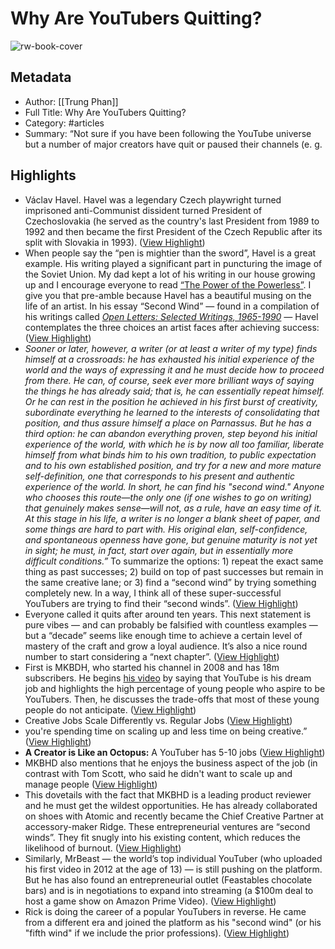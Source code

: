 # Why Are YouTubers Quitting?

![rw-book-cover](https://readwise-assets.s3.amazonaws.com/static/images/article0.00998d930354.png)

## Metadata
- Author: [[Trung Phan]]
- Full Title: Why Are YouTubers Quitting?
- Category: #articles
- Summary: “Not sure if you have been following the YouTube universe but a number of major creators have quit or paused their channels (e. g.

## Highlights
- Václav Havel. Havel was a legendary Czech playwright turned imprisoned anti-Communist dissident turned President of Czechoslovakia (he served as the country's last President from 1989 to 1992 and then became the first President of the Czech Republic after its split with Slovakia in 1993). ([View Highlight](https://read.readwise.io/read/01hqf8662pxbwfze08bhwjvps7))
- When people say the “pen is mightier than the sword”, Havel is a great example. His writing played a significant part in puncturing the image of the Soviet Union. My dad kept a lot of his writing in our house growing up and I encourage everyone to read [“The Power of the Powerless”](https://link.workweek.com/click/34460325.43008/aHR0cHM6Ly9lbi53aWtpcGVkaWEub3JnL3dpa2kvVGhlX1Bvd2VyX29mX3RoZV9Qb3dlcmxlc3M_aGFzaGVkX3VzZXI9NGRiMDUzMGRjMmI2MzdkZGZhZGY4ZTlkYTViZGU2YTU/653c811216aa445dc5f8b6fcB9f552b48).
  I give you that pre-amble because Havel has a beautiful musing on the life of an artist. In his essay “Second Wind” — found in a compilation of his writings called *[Open Letters: Selected Writings, 1965-1990](https://link.workweek.com/click/34460325.43008/aHR0cHM6Ly93d3cuYW1hem9uLmNhL09wZW4tTGV0dGVycy1TZWxlY3RlZC1Xcml0aW5ncy0xOTY1LTE5OTAvZHAvMDY3OTczODExOD9oYXNoZWRfdXNlcj00ZGIwNTMwZGMyYjYzN2RkZmFkZjhlOWRhNWJkZTZhNQ/653c811216aa445dc5f8b6fcBb88e4b0c) —* Havel contemplates the three choices an artist faces after achieving success: ([View Highlight](https://read.readwise.io/read/01hqf86q7pyqgktxdv3sdpvry7))
- *Sooner or later, however, a writer (or at least a writer of my type) finds himself at a crossroads: he has exhausted his initial experience of the world and the ways of expressing it and he must decide how to proceed from there.*
  *He can, of course, seek ever more brilliant ways of saying the things he has already said; that is, he can essentially repeat himself.*
  *Or he can rest in the position he achieved in his first burst of creativity, subordinate everything he learned to the interests of consolidating that position, and thus assure himself a place on Parnassus.*
  *But he has a third option: he can abandon everything proven, step beyond his initial experience of the world, with which he is by now all too familiar, liberate himself from what binds him to his own tradition, to public expectation and to his own established position, and try for a new and more mature self-definition, one that corresponds to his present and authentic experience of the world.*
  *In short, he can find his "second wind." Anyone who chooses this route—the only one (if one wishes to go on writing) that genuinely makes sense—will not, as a rule, have an easy time of it. At this stage in his life, a writer is no longer a blank sheet of paper, and some things are hard to part with. His original elan, self-confidence, and spontaneous openness have gone, but genuine maturity is not yet in sight; he must, in fact, start over again, but in essentially more difficult conditions.”*
  To summarize the options: 1) repeat the exact same thing as past successes; 2) build on top of past successes but remain in the same creative lane; or 3) find a “second wind” by trying something completely new.
  In a way, I think all of these super-successful YouTubers are trying to find their “second winds”. ([View Highlight](https://read.readwise.io/read/01hqf8783xcvysv7raak4xvkh8))
- Everyone called it quits after around ten years.
  This next statement is pure vibes — and can probably be falsified with countless examples — but a “decade” seems like enough time to achieve a certain level of mastery of the craft and grow a loyal audience. It’s also a nice round number to start considering a “next chapter”. ([View Highlight](https://read.readwise.io/read/01hqf87m54te8hpt5j39fr75yy))
- First is MKBDH, who started his channel in 2008 and has 18m subscribers. He begins [his video](https://link.workweek.com/click/34460325.43008/aHR0cHM6Ly93d3cueW91dHViZS5jb20vd2F0Y2g_dj1HUUF2Y2UzTUE0NCZoYXNoZWRfdXNlcj00ZGIwNTMwZGMyYjYzN2RkZmFkZjhlOWRhNWJkZTZhNQ/653c811216aa445dc5f8b6fcD09f6ac4b) by saying that YouTube is his dream job and highlights the high percentage of young people who aspire to be YouTubers. Then, he discusses the trade-offs that most of these young people do not anticipate. ([View Highlight](https://read.readwise.io/read/01hqf8bj6e2jgqpq2x1sxm6fe9))
- Creative Jobs Scale Differently vs. Regular Jobs ([View Highlight](https://read.readwise.io/read/01hqf8bpb3nqrkdwx3j0j0pqb4))
- you're spending time on scaling up and less time on being creative.” ([View Highlight](https://read.readwise.io/read/01hqf8c8m005wh2h1s6vjw9gr7))
- **A Creator is Like an Octopus:** A YouTuber has 5-10 jobs ([View Highlight](https://read.readwise.io/read/01hqf8bvy0jh9drv9jgj9x9gn8))
- MKBHD also mentions that he enjoys the business aspect of the job (in contrast with Tom Scott, who said he didn't want to scale up and manage people ([View Highlight](https://read.readwise.io/read/01hqf8cr6b6rjh7aqwn85eaqre))
- This dovetails with the fact that MKBHD is a leading product reviewer and he must get the wildest opportunities. He has already collaborated on shoes with Atomic and recently became the Chief Creative Partner at accessory-maker Ridge.
  These entrepreneurial ventures are “second winds”. They fit snugly into his existing content, which reduces the likelihood of burnout. ([View Highlight](https://read.readwise.io/read/01hqf8d6aqq4g6dwbv9g3ayqzb))
- Similarly, MrBeast — the world’s top individual YouTuber (who uploaded his first video in 2012 at the age of 13) — is still pushing on the platform. But he has also found an entrepreneurial outlet (Feastables chocolate bars) and is in negotiations to expand into streaming (a $100m deal to host a game show on Amazon Prime Video). ([View Highlight](https://read.readwise.io/read/01hqf8dt9aect6rwk6xqtv3v1r))
- Rick is doing the career of a popular YouTubers in reverse. He came from a different era and joined the platform as his "second wind" (or his "fifth wind" if we include the prior professions). ([View Highlight](https://read.readwise.io/read/01hqf8fd39bckc7s7kas6emyfw))
